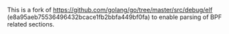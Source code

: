 This is a fork of https://github.com/golang/go/tree/master/src/debug/elf
(e8a95aeb75536496432bcace1fb2bbfa449bf0fa) to enable parsing of BPF related
sections.
